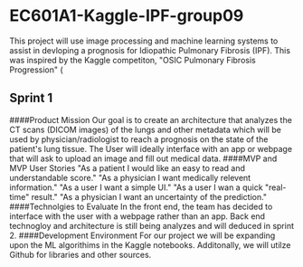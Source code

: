 # EC601A1-Kaggle-IPF-group09
This project will use image processing and machine learning systems to assist in devloping a prognosis for Idiopathic Pulmonary Fibrosis (IPF). This was inspired by the Kaggle competiton, "OSIC Pulmonary Fibrosis Progression" (
## Sprint 1
####Product Mission
Our goal is to create an architecture that analyzes the CT scans (DICOM images) of the lungs and other metadata which will be used by physician/radiologist to reach a prognosis on the state of the patient's lung tissue.
The User will ideally interface with an app or webpage that will ask to upload an image and fill out medical data. 
####MVP and MVP User Stories 
"As a patient I would like an easy to read and understandable score."
"As a physician I want medically relevent information."
"As a user I want a simple UI."
"As a user I wan a quick "real-time" result."
"As a physician I want an uncertainty of the prediction."
####Technolgies to Evaluate
In the front end, the team has decided to interface with the user with a webpage rather than an app. Back end technogloy and architecture is still being analyzes and will deduced in sprint 2. 
####Development Environment 
For our project we will be expanding upon the ML algorithims in the Kaggle notebooks. Additonally, we will utilze Github for libraries and other sources. 
